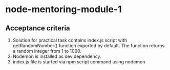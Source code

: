 # node-mentoring-module-1

## Acceptance criteria
1. Solution for practical task contains index.js script with getRandomNumber() function exported by default. The function returns a random integer from 1 to 1000.
2. Nodemon is installed as dev dependency.
3. index.js file is started via npm script command using nodemon